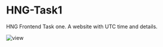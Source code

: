 # HNG-Task1
HNG Frontend Task one. A website with UTC time and details.

![view](https://github.com/IfeoluwaDorcas/HNG-Task1/assets/105066407/2e7c159d-5abb-49c6-a76f-23753d769522)
